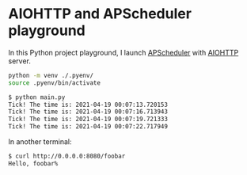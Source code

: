 # AIOHTTP and APScheduler playground

In this Python project playground, I launch [APScheduler](https://github.com/agronholm/apscheduler) with [AIOHTTP](https://docs.aiohttp.org/en/stable/) server.

```sh
python -m venv ./.pyenv/
source .pyenv/bin/activate
```

```sh
$ python main.py
Tick! The time is: 2021-04-19 00:07:13.720153
Tick! The time is: 2021-04-19 00:07:16.713943
Tick! The time is: 2021-04-19 00:07:19.721333
Tick! The time is: 2021-04-19 00:07:22.717949
```

In another terminal:

```sh
$ curl http://0.0.0.0:8080/foobar
Hello, foobar%
```
